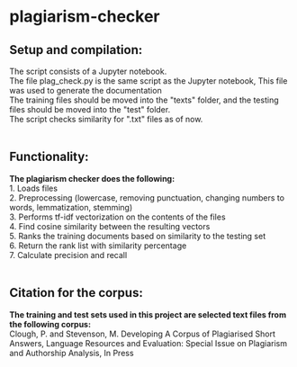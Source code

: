 # plagiarism-checker

<h2>Setup and compilation:</h2>
The script consists of a Jupyter notebook.<br/>
The file plag_check.py is the same script as the Jupyter notebook, This file was used to generate the documentation<br/>
The training files should be moved into the "texts" folder, and the testing files should be moved into the "test" folder.<br/>
The script checks similarity for ".txt" files as of now.<br/>
<br/>
<h2>Functionality:</h2>
<b>The plagiarism checker does the following:</b><br/>
1. Loads files<br/>
2. Preprocessing (lowercase, removing punctuation, changing numbers to words, lemmatization, stemming)<br/>
3. Performs tf-idf vectorization on the contents of the files<br/>
4. Find cosine similarity between the resulting vectors<br/>
5. Ranks the training documents based on similarity to the testing set<br/>
6. Return the rank list with similarity percentage<br/>
7. Calculate precision and recall<br/>
<br/>
<h2>Citation for the corpus:</h2>
<b>The training and test sets used in this project are selected text files from the following corpus:</b><br/>
Clough, P. and Stevenson, M. Developing A Corpus of Plagiarised Short Answers, Language Resources and Evaluation: Special Issue on Plagiarism and Authorship Analysis, In Press
